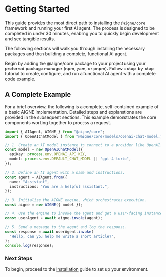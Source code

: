 # Getting Started

This guide provides the most direct path to installing the `@aigne/core` framework and running your first AI agent. The process is designed to be completed in under 30 minutes, enabling you to quickly begin development and see tangible results.

The following sections will walk you through installing the necessary packages and then building a complete, functional AI agent.

<x-cards data-columns="2">
  <x-card data-title="Installation" data-icon="lucide:download" data-href="/developer-guide/getting-started/installation">
    Begin by adding the @aigne/core package to your project using your preferred package manager (npm, yarn, or pnpm).
  </x-card>
  <x-card data-title="Your First Agent" data-icon="lucide:rocket" data-href="/developer-guide/getting-started/your-first-agent">
    Follow a step-by-step tutorial to create, configure, and run a functional AI agent with a complete code example.
  </x-card>
</x-cards>

## A Complete Example

For a brief overview, the following is a complete, self-contained example of a basic AIGNE implementation. Detailed steps and explanations are provided in the subsequent sections. This example demonstrates the core components working together to process a request.

```typescript A Basic AIGNE Implementation icon=logos:typescript
import { AIAgent, AIGNE } from "@aigne/core";
import { OpenAIChatModel } from "@aigne/core/models/openai-chat-model.js";

// 1. Create an AI model instance to connect to a provider like OpenAI.
const model = new OpenAIChatModel({
  apiKey: process.env.OPENAI_API_KEY,
  model: process.env.DEFAULT_CHAT_MODEL || "gpt-4-turbo",
});

// 2. Define an AI agent with a name and instructions.
const agent = AIAgent.from({
  name: "Assistant",
  instructions: "You are a helpful assistant.",
});

// 3. Initialize the AIGNE engine, which orchestrates execution.
const aigne = new AIGNE({ model });

// 4. Use the engine to invoke the agent and get a user-facing instance.
const userAgent = await aigne.invoke(agent);

// 5. Send a message to the agent and log the response.
const response = await userAgent.invoke(
  "Hello, can you help me write a short article?",
);
console.log(response);
```

### Next Steps

To begin, proceed to the [Installation](./developer-guide-getting-started-installation.md) guide to set up your environment.